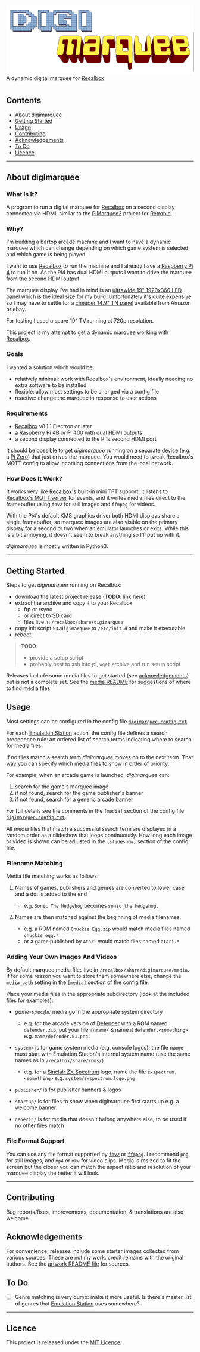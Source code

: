 #
![digimarquee startup image][project-image]
A dynamic digital marquee for [Recalbox]
#

<!-- **TODO**:
add video of it working?
-->

## Contents
- [About digimarquee](#about-digimarquee)
- [Getting Started](#getting-started)
- [Usage](#usage)
- [Contributing](#contributing)
- [Acknowledgements](#acknowledgements)
- [To Do](#to-do)
- [Licence](#licence)


---

## About digimarquee

### What Is It?
A program to run a digital marquee for [Recalbox] on a second display connected via HDMI, similar to the [PiMarquee2][pimarquee2] project for [Retropie][retropie].

### Why?
I'm building a bartop arcade machine and I want to have a dynamic marquee which can change depending on which game system is selected and which game is being played.

I want to use [Recalbox] to run the machine and I already have a [Raspberry Pi 4][pi4] to run it on. As the Pi4 has dual HDMI outputs I want to drive the marquee from the second HDMI output. 

The marquee display I've had in mind is an [ultrawide 19" 1920x360 LED panel][DV190FBM] which is the ideal size for my build. Unfortunately it's quite expensive so I may have to settle for a [cheaper 14.9" TN panel][LTA149B780F] available from Amazon or ebay.

For testing I used a spare 19" TV running at 720p resolution.

This project is my attempt to get a dynamic marquee working with [Recalbox].

### Goals
I wanted a solution which would be:

- relatively minimal: work with Recalbox's environment, ideally needing no extra software to be installed
- flexible: allow most settings to be changed via a config file
- reactive: change the marquee in response to user actions


### Requirements
- [Recalbox] v8.1.1 Electron or later
- a Raspberry [Pi 4B][pi4] or [Pi 400][pi400] with dual HDMI outputs
- a second display connected to the Pi's second HDMI port

It should be possible to get *digimarquee* running on a separate device (e.g. a [Pi Zero][pi-zero]) that just drives the marquee.
You would need to tweak Recalbox's MQTT config to allow incoming connections from the local network.

<!--
**TODO**:
- try it out, provide instructions
- which file to edit
-->

### How Does It Work?
It works very like [Recalbox]'s built-in mini TFT support: 
it listens to [Recalbox's MQTT server][recalbox-mqtt] for events, and it writes media files direct to the framebuffer using `fbv2` for still images and `ffmpeg` for videos.

With the Pi4's default KMS graphics driver both HDMI displays share a single framebuffer, so marquee images are also visible on the primary display for a second or two when an emulator launches or exits. While this is a bit annoying, it doesn't seem to break anything so I'll put up with it.

*digimarquee* is mostly written in Python3.

---

## Getting Started
Steps to get *digimarquee* running on Recalbox:

- download the latest project release (**TODO**: link here)
- extract the archive and copy it to your Recalbox
  - ftp or rsync
  - or direct to SD card
  - files live in `/recalbox/share/digimarquee`
- copy init script `S32digimarquee` to `/etc/init.d` and make it executable
- reboot

>  **TODO**:
>  - provide a setup script
>  - probably best to ssh into pi, `wget` archive and run setup script

Releases include some media files to get started (see [acknowledgements](#acknowledgements)) but is not a complete set. See the [media README][media-readme] for suggestions of where to find media files.


## Usage
Most settings can be configured in the config file [`digimarquee.config.txt`](digimarquee.config.txt).

For each [Emulation Station][emulationstation] action, the config file defines a search precedence rule: an ordered list of search terms indicating where to search for media files.

If no files match a search term *digimarquee* moves on to the next term.
That way you can specify which media files to show in order of priority.

For example, when an arcade game is launched, *digimarquee* can:
1. search for the game's marquee image
1. if not found, search for the game publisher's banner
1. if not found, search for a generic arcade banner

For full details see the comments in the `[media]` section of the config file [`digimarquee.config.txt`](digimarquee.config.txt).

All media files that match a successful search term are displayed in a random order as a slideshow that loops continuously. How long each image or video is shown can be adjusted in the `[slideshow]` section of the config file.


### Filename Matching
Media file matching works as follows:

1. Names of games, publishers and genres are converted to lower case and a dot is added to the end
    - e.g. `Sonic The Hedgehog` becomes `sonic the hedgehog.`

1. Names are then matched against the beginning of media filenames.
    - e.g. a ROM named `Chuckie Egg.zip` would match media files named `chuckie egg.*`
    - or a game published by `Atari` would match files named `atari.*`


### Adding Your Own Images And Videos
By default marquee media files live in `/recalbox/share/digimarquee/media`.
If for some reason you want to store them somewhere else, change the `media_path` setting in the `[media]` section of the config file.

Place your media files in the appropriate subdirectory (look at the included files for examples):

- *game-specific* media go in the appropriate system directory
    - e.g. for the arcade version of [Defender] with a ROM named `defender.zip`, put your file in `mame/` & name it `defender.<something>` e.g. `mame/defender.01.png`

- `system/` is for game system media (e.g. console logos);
the file name must start with Emulation Station's internal system name (use the same names as in `/recalbox/share/roms/`)
    - e.g. for a [Sinclair ZX Spectrum][spectrum] logo, name the file `zxspectrum.<something>` e.g. `system/zxspectrum.logo.png`

- `publisher/` is for publisher banners & logos

- `startup/` is for files to show when digimarquee first starts up e.g. a welcome banner

- `generic/` is for media that doesn't belong anywhere else, to be used if no other files match


### File Format Support
You can use any file format supported by [`fbv2`][fbv] or [`ffmpeg`][ffmpeg].
I recommend `png` for still images, and `mp4` or `mkv` for video clips.
Media is resized to fit the screen but the closer you can match the aspect ratio and resolution of your marquee display the better it will look.

---

## Contributing
Bug reports/fixes, improvements, documentation, & translations are also welcome.


## Acknowledgements
For convenience, releases include some starter images collected from various sources.
These are not my  work: credit remains with the original authors.
See the [artwork README file][artwork-readme] for sources.


## To Do
- [ ] Genre matching is very dumb: make it more useful. Is there a master list of genres that [Emulation Station][emulationstation] uses somewhere?

---

## Licence
This project is released under the [MIT Licence][licence].


<!-- LINKS & IMAGES -->
<!-- https://www.markdownguide.org/basic-syntax/#reference-style-links -->
[artwork-readme]: artwork/README.md
[Defender]: https://en.wikipedia.org/wiki/Defender_(1981_video_game)
[DV190FBM]: https://www.panelook.com/DV190FBM-NB0_BOE_19.1_LCM_overview_32860.html
[emulationstation]: https://wiki.recalbox.com/en/basic-usage/getting-started/emulationstation
[fbv]: https://github.com/godspeed1989/fbv
[ffmpeg]: https://ffmpeg.org/
[licence]: LICENSE.txt
[LTA149B780F]: https://www.panelook.com/LTA149B780F_Toshiba_14.9_LCM_parameter_10941.html
[media-readme]: media/README.md
[pi4]: https://www.raspberrypi.com/products/raspberry-pi-4-model-b/
[pi400]: https://www.raspberrypi.com/products/raspberry-pi-400-unit/
[pi-zero]: https://www.raspberrypi.com/products/raspberry-pi-zero/
[pimarquee2]: https://github.com/losernator/PieMarquee2
[project-image]: digimarquee.png
[recalbox]: https://www.recalbox.com
[recalbox-mqtt]: https://wiki.recalbox.com/en/advanced-usage/scripts-on-emulationstation-events#mqtt
[retropie]: https://retropie.org.uk/
[spectrum]: https://en.wikipedia.org/wiki/ZX_Spectrum
